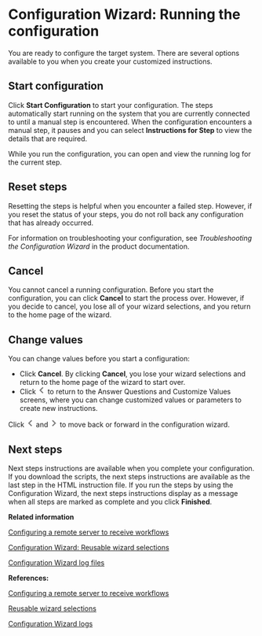 # Configuration Wizard: Running the configuration 

You are ready to configure the target system. There are several options available to you when you create your customized instructions.

## Start configuration

Click **Start Configuration** to start your configuration. The steps automatically start running on the system that you are currently connected to until a manual step is encountered. When the configuration encounters a manual step, it pauses and you can select **Instructions for Step** to view the details that are required.

While you run the configuration, you can open and view the running log for the current step.

## Reset steps

Resetting the steps is helpful when you encounter a failed step. However, if you reset the status of your steps, you do not roll back any configuration that has already occurred.

For information on troubleshooting your configuration, see *Troubleshooting the Configuration Wizard* in the product documentation.

## Cancel

You cannot cancel a running configuration. Before you start the configuration, you can click **Cancel** to start the process over. However, if you decide to cancel, you lose all of your wizard selections, and you return to the home page of the wizard.

## Change values

You can change values before you start a configuration:

-   Click **Cancel**. By clicking **Cancel**, you lose your wizard selections and return to the home page of the wizard to start over.
-   Click ![Back](../images/cw_backicon.jpg) to return to the Answer Questions and Customize Values screens, where you can change customized values or parameters to create new instructions.

Click ![Back](../images/cw_backicon.jpg) and ![Next](../images/cw_forwardicon.jpg) to move back or forward in the configuration wizard.

## Next steps

Next steps instructions are available when you complete your configuration. If you download the scripts, the next steps instructions are available as the last step in the HTML instruction file. If you run the steps by using the Configuration Wizard, the next steps instructions display as a message when all steps are marked as complete and you click **Finished**.

**Related information**  


[Configuring a remote server to receive workflows ](../cw_panelhelp/cw_cfg_remote.md)

[Configuration Wizard: Reusable wizard selections ](../cw_panelhelp/cw_save_settings.md)

[Configuration Wizard log files ](../trouble/cfg_wizd_logs.md)

**References:**  


[Configuring a remote server to receive workflows](cw_cfg_remote.md)

[Reusable wizard selections](cw_save_settings.md)

[Configuration Wizard logs](../trouble/cfg_wizd_logs.html)


